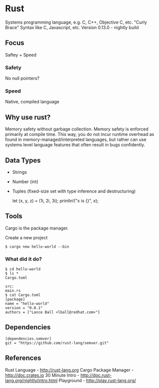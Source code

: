 # Rust

Systems programming language, e.g. C, C++, Objective C, etc.
"Curly Brace" Syntax like C, Javascript, etc.
Version 0.13.0 - nightly build

## Focus

Saftey + Speed

### Safety

No null pointers?

### Speed

Native, compiled language

## Why use rust?

Memory safety without garbage collection. Memory safety is enforced
primarily at compile time. This way, you do not incur runtime overhead
as found in memory-managed/interpreted languages, but rather can use
systems level language features that often result in bugs confidently.

## Data Types

  * Strings
  * Number (int)
  * Tuples (fixed-size set with type inference and destructuring)

    let (x, y, z) = (1i, 2i, 3i);
    println!("x is {}", x);


## Tools

Cargo is the package manager.

Create a new project

    $ cargo new hello-world --bin

### What did it do?

    $ cd hello-world
    $ ls *
    Cargo.toml
    
    src:
    main.rs
    $ cat Cargo.toml
    [package]
    name = "hello-world"
    version = "0.0.1"
    authors = ["Lance Ball <lball@redhat.com>"]


## Dependencies

    [dependencies.semver]
    git = "https://github.com/rust-lang/semver.git"

## References

Rust Language - http://rust-lang.org
Cargo Package Manager - http://doc.crates.io
30 Minute Intro - http://doc.rust-lang.org/nightly/intro.html
Playground - http://play.rust-lang.org/
